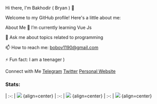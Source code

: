 Hi there, I'm Bakhodir ( Bryan ) 👋

Welcome to my GitHub profile! Here's a little about me:

About Me
🌱 I’m currently learning Vue Js

💬 Ask me about topics related to programming

📫 How to reach me: bobov1190@gmail.com

⚡ Fun fact: I am a teenager )

Connect with Me
[Telegram](https://t.me/programma1190)
[Twitter](https://x.com/edge_name)
[Personal Website](qadimiy.github.io)

### Stats:
| :-: |
![](http://github-profile-summary-cards.vercel.app/api/cards/profile-details?username=bobov1190&theme=transparent) {align=center}
| :-: |
![](http://github-profile-summary-cards.vercel.app/api/cards/stats?username=bobov1190&theme=transparent) {align=center}
| :-: |
![](http://github-profile-summary-cards.vercel.app/api/cards/productive-time?username=bobov1190&theme=transparent&utcOffset=8) {align=center}
